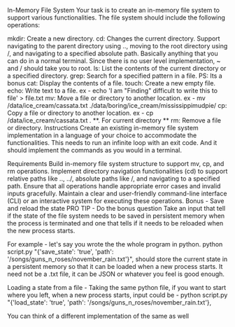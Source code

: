 In-Memory File System
Your task is to create an in-memory file system to support various functionalities. The file system should include the following operations:

mkdir: Create a new directory.
cd: Changes the current directory. Support navigating to the parent directory using .., moving to the root directory using /, and navigating to a specified absolute path. Basically anything that you can do in a normal terminal. Since there is no user level implementation, ~ and / should take you to root.
ls: List the contents of the current directory or a specified directory.
grep: Search for a specified pattern in a file. PS: Its a bonus
cat: Display the contents of a file.
touch: Create a new empty file.
echo: Write text to a file. ex - echo 'I am "Finding" difficult to write this to file' > file.txt
mv: Move a file or directory to another location. ex - mv /data/ice_cream/cassata.txt ./data/boring/ice_cream/mississippimudpie/
cp: Copy a file or directory to another location. ex - cp /data/ice_cream/cassata.txt . **. For current directory **
rm: Remove a file or directory.
Instructions
Create an existing in-memory file system implementation in a language of your choice to accommodate the functionalities. This needs to run an infinite loop with an exit code. And it should implement the commands as you would in a terminal.

Requirements
Build in-memory file system structure to support mv, cp, and rm operations.
Implement directory navigation functionalities (cd) to support relative paths like .., ../, absolute paths like /, and navigating to a specified path.
Ensure that all operations handle appropriate error cases and invalid inputs gracefully.
Maintain a clear and user-friendly command-line interface (CLI) or an interactive system for executing these operations.
Bonus - Save and reload the state
PRO TIP - Do the bonus question
Take an input that tell if the state of the file system needs to be saved in persistent memory when the process is terminated and one that tells if it needs to be reloaded when the new process starts.

For example - let's say you wrote the the whole program in python. python script.py "{'save_state': 'true', 'path': '/songs/guns_n_roses/november_rain.txt'}", should store the current state in a persistent memory so that it can be loaded when a new process starts. It need not be a .txt file, it can be JSON or whatever you feel is good enough.

Loading a state from a file -
Taking the same python file, if you want to start where you left, when a new process starts, input could be - python script.py "{'load_state': 'true', 'path': '/songs/guns_n_roses/november_rain.txt'},

You can think of a different implementation of the same as well
